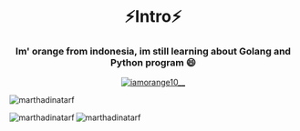 <h1 align="center">⚡Intro⚡</h1>
<h3 align="center">Im' orange from indonesia, im still learning about Golang and Python program 😄</h3>
<p align="center"> <a href="https://twitter.com/iamorange10_" target="blank"><img src="https://img.shields.io/twitter/follow/iamorange10_?logo=twitter&style=for-the-badge" alt="iamorange10__" /></a> </p>

<!-- <h3 align="center">Languages and Tools:</h3>
<p align="center"> <a href="https://golang.org" target="_blank" rel="noreferrer"> <img src="https://raw.githubusercontent.com/devicons/devicon/master/icons/go/go-original.svg" alt="go" width="40" height="40"/> </a> <a href="https://www.java.com" target="_blank" rel="noreferrer"> <img src="https://raw.githubusercontent.com/devicons/devicon/master/icons/java/java-original.svg" alt="java" width="40" height="40"/> </a> <a href="https://www.python.org" target="_blank" rel="noreferrer"> <img src="https://raw.githubusercontent.com/devicons/devicon/master/icons/python/python-original.svg" alt="python" width="40" height="40"/> </a> </p> -->


<p>&nbsp;<img align="left" src="https://github-readme-stats.vercel.app/api?username=marthadinatarf&show_icons=true&locale=en" alt="marthadinatarf" /></p>
<p><img align="left" src="https://github-readme-stats.vercel.app/api/top-langs?username=marthadinatarf&show_icons=true&locale=en&layout=compact" alt="marthadinatarf" /></p>

<p><img align="left" src="https://github-readme-streak-stats.herokuapp.com/?user=marthadinatarf&" alt="marthadinatarf" /></p>

<!--
**marthadinatarf/marthadinatarf** is a ✨ _special_ ✨ repository because its `README.md` (this file) appears on your GitHub profile.

Here are some ideas to get you started:
![Spanduk Pameran Retractable Elektronik Modern Teknologi dan Teknologi Biru dan Merah Muda](https://user-images.githubusercontent.com/91775114/162918761-86cf23b3-ec2c-4857-bfb4-06127932ef41.png)
- 🔭 I’m currently working on ...
- 🌱 I’m currently learning ...
- 👯 I’m looking to collaborate on ...
- 🤔 I’m looking for help with ...
- 💬 Ask me about ...
- 📫 How to reach me: ...
- 😄 Pronouns: ...
- ⚡ Fun fact: ...
-->
